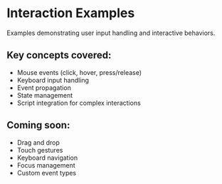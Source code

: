 # Interaction Examples

Examples demonstrating user input handling and interactive behaviors.

## Key concepts covered:

- Mouse events (click, hover, press/release)
- Keyboard input handling
- Event propagation
- State management
- Script integration for complex interactions

## Coming soon:
- Drag and drop
- Touch gestures
- Keyboard navigation
- Focus management
- Custom event types